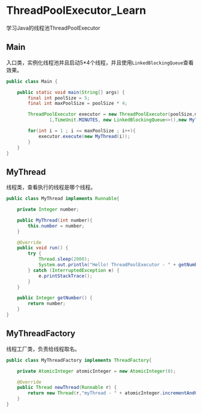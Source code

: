 # ThreadPoolExecutor_Learn
学习Java的线程池ThreadPoolExecutor

## Main

入口类，实例化线程池并且启动5*4个线程，并且使用`LinkedBlockingQueue`查看效果。

```java
public class Main {

    public static void main(String[] args) {
        final int poolSize = 5;
        final int maxPoolSize = poolSize * 4;

        ThreadPoolExecutor executor = new ThreadPoolExecutor(poolSize,maxPoolSize,
                1,TimeUnit.MINUTES, new LinkedBlockingQueue<>(),new MyThreadFactory());

        for(int i = 1 ; i <= maxPoolSize ; i++){
            executor.execute(new MyThread(i));
        }
    }
}
```

## MyThread

线程类，查看执行的线程是哪个线程。

```java
public class MyThread implements Runnable{

    private Integer number;

    public MyThread(int number){
        this.number = number;
    }

    @Override
    public void run() {
        try {
            Thread.sleep(2000);
            System.out.println("Hello! ThreadPoolExecutor - " + getNumber());
        } catch (InterruptedException e) {
            e.printStackTrace();
        }
    }

    public Integer getNumber() {
        return number;
    }
}
```

## MyThreadFactory

线程工厂类，负责给线程取名。

```java
public class MyThreadFactory implements ThreadFactory{

    private AtomicInteger atomicInteger = new AtomicInteger(0);

    @Override
    public Thread newThread(Runnable r) {
        return new Thread(r,"myThread - " + atomicInteger.incrementAndGet());
    }
}
```
